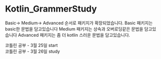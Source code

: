 # Kotlin_GrammerStudy

Basic-> Medium-> Advanced 순서로 패키지가 확장되었습니다.
Basic 패키지는 basic한 문법을 담고있습니다
Medium 패키지는 상속과 오버로딩같은 문법을 담고있습니다
Advanced 패키지는 좀 더 kotlin 스러운 문법을 담고있습니다.


코틀린 공부 - 3월 25일 start       
코틀린 공부 - 3월 26일 study
